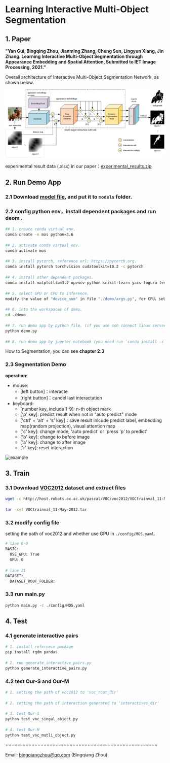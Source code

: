 <!--
 * @Author       : Bingqiang Zhou
 * @Date         : 2022-01-14 12:42:13
 * @LastEditors  : Bingqiang Zhou
 * @LastEditTime : 2022-05-05 04:08:51
 * @Description  : 
-->
# Learning Interactive Multi-Object Segmentation

## 1. Paper

**"Yan Gui, Bingqing Zhou, Jianming Zhang, Cheng Sun, Lingyun Xiang, Jin Zhang. Learning Interactive Multi-Object Segmentation through Appearance Embedding and Spatial Attention, Submitted to IET Image Processing, 2021."**

Overall architecture of Interactive Multi-Object Segmentation Network, as shown below.

![example](fig1.png)

experimental result data (.xlsx) in our paper：[experimental_results.zip](https://github.com/BingqiangZhou/Learning-Interactive-Multi-Object-Segmentation/releases/tag/experimental-results)

## 2. Run Demo App

### 2.1 Download [model file](https://github.com/BingqiangZhou/Learning-Interactive-Multi-Object-Segmentation/releases/download/model/best_mean_iou_epoch.pkl), and put it to `models` folder.

### 2.2 config python env，install dependent packages and run deom .

```bash
## 1. create conda virtual env.
conda create -n mos python=3.6

## 2. activate conda virtual env.
conda activate mos

## 3. install pytorch, reference url: https://pytorch.org.
conda install pytorch torchvision cudatoolkit=10.2 -c pytorch

## 4. install other dependent packages.
conda install matplotlib=3.2 opencv-python scikit-learn yacs loguru tensorboard

## 5. select GPU or CPU to inference.
modify the value of "device_num" in file "./demo/args.py", for CPU，set "device_num" to number less than 0, for GPU, set "device_num" to the Number of GPU.

## 6. into the workspaces of demo.
cd ./demo

## 7. run demo app by python file. (if you use ssh connect linux server to run deme app, you can skip this step, see 7-th step).
python demo.py

## 8. run demo app by jupyter notebook (you need run `conda install -c conda-forge notebook` to install jupyter notebook), and then run the last cell of `Demo.ipynb`.
```

How to Segmentation, you can see **chapter 2.3**

### 2.3 **Segmentation Demo**

**operation:**

- mouse:
  - [left button]：interacte
  - [right button]：cancel last interactation
- keyboard:
  - [number key, include 1-9]: n-th object mark
  - ['p' key]: predict result when not in "auto predict" mode
  - ['ctrl' + 'alt' + 's' key]：save result inlcude predict label, embedding map(random projection), visual attention map
  - ['c' key]: change mode, 'auto predict' or 'press 'p' to predict'
  - ['b' key]: change to before image
  - ['a' key]: change to after image
  - ['r' key]:  reset interaction

![example](SegDemo.gif)

## 3. Train

### 3.1 Download [VOC2012](http://host.robots.ox.ac.uk/pascal/VOC/voc2012/) dataset and extract files

```bash
wget -c http://host.robots.ox.ac.uk/pascal/VOC/voc2012/VOCtrainval_11-May-2012.tar

tar -xvf VOCtrainval_11-May-2012.tar
```

### 3.2 modify config file

setting the path of voc2012 and whether use GPU in `./config/MOS.yaml`.

```bash
# line 8-9
BASIC:
  USE_GPU: True
  GPU: 0

# line 21
DATASET:
  DATASET_ROOT_FOLDER:
```

### 3.3 run main.py

```bash
python main.py -c ./config/MOS.yaml 
```

## 4. Test

### 4.1 generate interactive pairs

```bash
# 1. install refernece package
pip install tqdm pandas

# 2. run generate_interactive_pairs.py
python generate_interactive_pairs.py
```

### 4.2 test Our-S and Our-M

```bash
# 1. setting the path of voc2012 to 'voc_root_dir' 

# 2. setting the path of interaction generated to 'interactives_dir'

# 3. test Our-S
python test_voc_singal_object.py

# 4. test Our-M
python test_voc_mutli_object.py
```


====================================================

Email: bingqiangzhou@qq.com (Bingqiang Zhou)
